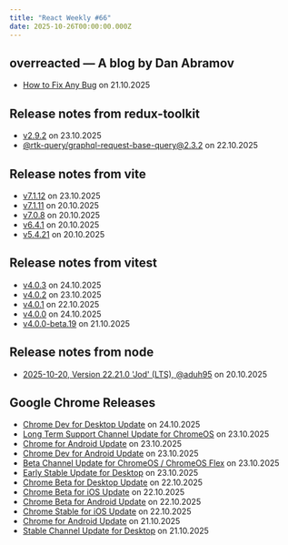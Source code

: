 ```yaml
---
title: "React Weekly #66"
date: 2025-10-26T00:00:00.000Z
---
```


## overreacted — A blog by Dan Abramov

- [How to Fix Any Bug](https://overreacted.io/how-to-fix-any-bug/) on 21.10.2025

## Release notes from redux-toolkit

- [v2.9.2](https://github.com/reduxjs/redux-toolkit/releases/tag/v2.9.2) on 23.10.2025
- [@rtk-query/graphql-request-base-query@2.3.2](https://github.com/reduxjs/redux-toolkit/releases/tag/%40rtk-query%2Fgraphql-request-base-query%402.3.2) on 22.10.2025

## Release notes from vite

- [v7.1.12](https://github.com/vitejs/vite/releases/tag/v7.1.12) on 23.10.2025
- [v7.1.11](https://github.com/vitejs/vite/releases/tag/v7.1.11) on 20.10.2025
- [v7.0.8](https://github.com/vitejs/vite/releases/tag/v7.0.8) on 20.10.2025
- [v6.4.1](https://github.com/vitejs/vite/releases/tag/v6.4.1) on 20.10.2025
- [v5.4.21](https://github.com/vitejs/vite/releases/tag/v5.4.21) on 20.10.2025

## Release notes from vitest

- [v4.0.3](https://github.com/vitest-dev/vitest/releases/tag/v4.0.3) on 24.10.2025
- [v4.0.2](https://github.com/vitest-dev/vitest/releases/tag/v4.0.2) on 23.10.2025
- [v4.0.1](https://github.com/vitest-dev/vitest/releases/tag/v4.0.1) on 22.10.2025
- [v4.0.0](https://github.com/vitest-dev/vitest/releases/tag/v4.0.0) on 24.10.2025
- [v4.0.0-beta.19](https://github.com/vitest-dev/vitest/releases/tag/v4.0.0-beta.19) on 21.10.2025

## Release notes from node

- [2025-10-20, Version 22.21.0 'Jod' (LTS), @aduh95](https://github.com/nodejs/node/releases/tag/v22.21.0) on 20.10.2025

## Google Chrome Releases

- [Chrome Dev for Desktop Update](http://chromereleases.googleblog.com/2025/10/chrome-dev-for-desktop-update_24.html) on 24.10.2025
- [Long Term Support Channel Update for ChromeOS](http://chromereleases.googleblog.com/2025/10/long-term-support-channel-update-for_23.html) on 23.10.2025
- [Chrome for Android Update](http://chromereleases.googleblog.com/2025/10/chrome-for-android-update_23.html) on 23.10.2025
- [Chrome Dev for Android Update](http://chromereleases.googleblog.com/2025/10/chrome-dev-for-android-update_23.html) on 23.10.2025
- [ Beta Channel Update for ChromeOS / ChromeOS Flex](http://chromereleases.googleblog.com/2025/10/beta-channel-update-for-chromeos_22.html) on 23.10.2025
- [Early Stable Update for Desktop](http://chromereleases.googleblog.com/2025/10/early-stable-update-for-desktop.html) on 23.10.2025
- [Chrome Beta for Desktop Update](http://chromereleases.googleblog.com/2025/10/chrome-beta-for-desktop-update_22.html) on 22.10.2025
- [Chrome Beta for iOS Update](http://chromereleases.googleblog.com/2025/10/chrome-beta-for-ios-update_22.html) on 22.10.2025
- [Chrome Beta for Android Update](http://chromereleases.googleblog.com/2025/10/chrome-beta-for-android-update_22.html) on 22.10.2025
- [Chrome Stable for iOS Update](http://chromereleases.googleblog.com/2025/10/chrome-stable-for-ios-update_22.html) on 22.10.2025
- [Chrome for Android Update](http://chromereleases.googleblog.com/2025/10/chrome-for-android-update_0101005581.html) on 21.10.2025
- [Stable Channel Update for Desktop](http://chromereleases.googleblog.com/2025/10/stable-channel-update-for-desktop_21.html) on 21.10.2025
